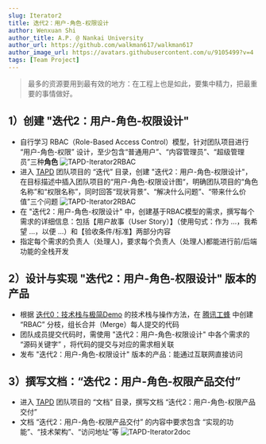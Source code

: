 ```yaml
---
slug: Iterator2
title: 迭代2：用户-角色-权限设计
author: Wenxuan Shi
author_title: A.P. @ Nankai University
author_url: https://github.com/walkman617/walkman617
author_image_url: https://avatars.githubusercontent.com/u/9105499?v=4
tags: [Team Project]
---
```


> 最多的资源要用到最有效的地方：在工程上也是如此，要集中精力，把最重要的事情做好。

## 1）创建 "迭代2：用户-角色-权限设计"
- 自行学习 RBAC（Role-Based Access Control）模型，针对团队项目进行 “用户-角色-权限” 设计，至少包含“普通用户”、“内容管理员”、“超级管理员”三种**角色**
![TAPD-Iterator2RBAC](/img/tutorial/tapd-Iterator2RBAC.jpg)
- 进入 [TAPD](https://www.tapd.cn/) 团队项目的 “迭代” 目录，创建 "迭代2：用户-角色-权限设计"，在目标描述中插入团队项目的“用户-角色-权限设计图“，明确团队项目的“角色名称”和“权限名称”，同时回答“现状背景”、“解决什么问题”、“带来什么价值”三个问题
![TAPD-Iterator2RBAC](/img/tutorial/tapd-Iterator2detail.jpg)
- 在 "迭代2：用户-角色-权限设计" 中，创建基于RBAC模型的需求，撰写每个需求的详细信息：包括【用户故事（User Story）】（使用句式：作为 ...，我希望 ...，以便 ...）和【验收条件/标准】两部分内容
- 指定每个需求的负责人（处理人)，要求每个负责人（处理人)都能进行前/后端功能的全栈开发

## 2）设计与实现 "迭代2：用户-角色-权限设计" 版本的产品
- 根据 [迭代0：技术栈与极简Demo](/blog/Iterator0-Demo) 的技术栈与操作方法，在 [腾讯工蜂](https://code.tencent.com/) 中创建 “RBAC” 分枝，组长合并（Merge）每人提交的代码
- 团队成员提交代码时，需使用 "迭代2：用户-角色-权限设计"  中各个需求的 “源码关键字” ，将代码的提交与对应的需求相关联
- 发布 "迭代2：用户-角色-权限设计" 版本的产品：能通过互联网直接访问

## 3）撰写文档：“迭代2：用户-角色-权限产品交付”
- 进入 [TAPD](https://www.tapd.cn/) 团队项目的 “文档” 目录，撰写文档 “迭代2：用户-角色-权限产品交付”
- 文档 “迭代2：用户-角色-权限产品交付” 的内容中要求包含 “实现的功能”、“技术架构”、“访问地址”等
![TAPD-Iterator2doc](/img/tutorial/tapd-Iterator2doc.jpg)